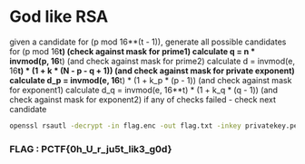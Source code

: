 # God like RSA

given a candidate for (p mod 16**(t - 1)), generate all possible candidates for (p mod 16**t) (check against mask for prime1)
calculate q = n * invmod(p, 16**t) (and check against mask for prime2)
calculate d = invmod(e, 16**t) * (1 + k * (N - p - q + 1)) (and check against mask for private exponent)
calculate d_p = invmod(e, 16**t) * (1 + k_p * (p - 1)) (and check against mask for exponent1)
calculate d_q = invmod(e, 16**t) * (1 + k_q * (q - 1)) (and check against mask for exponent2)
if any of checks failed - check next candidate

```bash
openssl rsautl -decrypt -in flag.enc -out flag.txt -inkey privatekey.pem -oaep
```

### FLAG : PCTF{0h_U_r_ju5t_lik3_g0d}